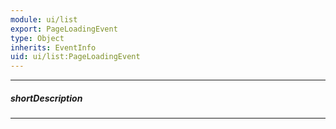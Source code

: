 ```yaml
---
module: ui/list
export: PageLoadingEvent
type: Object
inherits: EventInfo
uid: ui/list:PageLoadingEvent
---
```

---
##### shortDescription
<!-- Description goes here -->

---
<!-- Description goes here -->